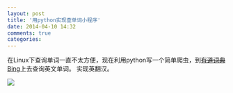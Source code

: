 ```yaml
---
layout: post
title: '用python实现查单词小程序'
date: 2014-04-10 14:32
comments: true
categories: 
---
```

在Linux下查询单词一直不太方便，现在利用python写一个简单爬虫，到<s>[有道词典](http://dict.youdao.com/)</s>[Bing](http://cn.bing.com/dict/)上去查询英文单词。
实现英翻汉。

<script src="https://gist.github.com/josephok/10435492.js"></script>


![](http://ww3.sinaimg.cn/large/90b90757gw1eg8ddcb9y7j20dz04l3yx.jpg)